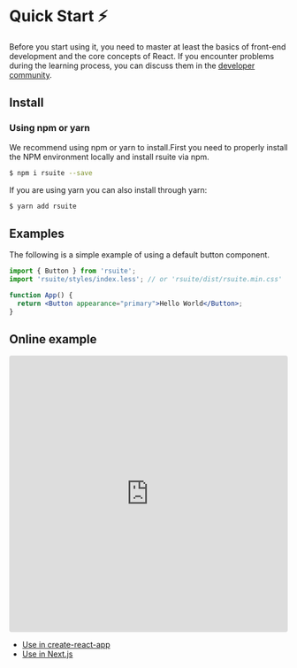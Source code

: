 # Quick Start ⚡️

Before you start using it, you need to master at least the basics of front-end development and the core concepts of React. If you encounter problems during the learning process, you can discuss them in the [developer community][gitter-home].

## Install

### Using npm or yarn

We recommend using npm or yarn to install.First you need to properly install the NPM environment locally and install rsuite via npm.

```bash
$ npm i rsuite --save
```

If you are using yarn you can also install through yarn:

```bash
$ yarn add rsuite
```

## Examples

The following is a simple example of using a default button component.

```jsx
import { Button } from 'rsuite';
import 'rsuite/styles/index.less'; // or 'rsuite/dist/rsuite.min.css'

function App() {
  return <Button appearance="primary">Hello World</Button>;
}
```

## Online example

<iframe src="https://codesandbox.io/embed/k9v972q3lr" style="width:100%; height:500px; border:0; border-radius: 4px; overflow:hidden;" sandbox="allow-modals allow-forms allow-popups allow-scripts allow-same-origin"></iframe>

- [Use in create-react-app](/guide/use-with-create-react-app/)
- [Use in Next.js](/guide/use-next-app/)

[gitter-home]: https://gitter.im/rsuite/rsuite
